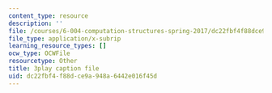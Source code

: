 ```yaml
---
content_type: resource
description: ''
file: /courses/6-004-computation-structures-spring-2017/dc22fbf4f88dce9a948a6442e016f45d_JSm74ghAvJc.srt
file_type: application/x-subrip
learning_resource_types: []
ocw_type: OCWFile
resourcetype: Other
title: 3play caption file
uid: dc22fbf4-f88d-ce9a-948a-6442e016f45d
---
```


